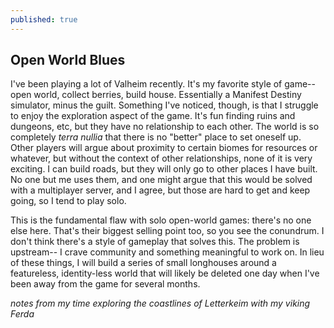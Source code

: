 ```yaml
---
published: true
---
```

## Open World Blues

I've been playing a lot of Valheim recently. It's my favorite style of game-- open world, collect berries, build house. Essentially a Manifest Destiny simulator, minus the guilt. Something I've noticed, though, is that I struggle to enjoy the exploration aspect of the game. It's fun finding ruins and dungeons, etc, but they have no relationship to each other. The world is so completely *terra nullia* that there is no "better" place to set oneself up. Other players will argue about proximity to certain biomes for resources or whatever, but without the context of other relationships, none of it is very exciting. I can build roads, but they will only go to other places I have built. No one but me uses them, and one might argue that this would be solved with a multiplayer server, and I agree, but those are hard to get and keep going, so I tend to play solo.

This is the fundamental flaw with solo open-world games: there's no one else here. That's their biggest selling point too, so you see the conundrum. I don't think there's a style of gameplay that solves this. The problem is upstream-- I crave community and something meaningful to work on. In lieu of these things, I will build a series of small longhouses around a featureless, identity-less world that will likely be deleted one day when I've been away from the game for several months.

*notes from my time exploring the coastlines of Letterkeim with my viking Ferda*
